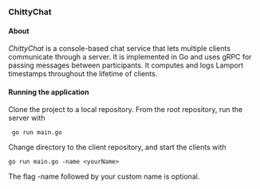 ### ChittyChat
#### About
*ChittyChat* is a console-based chat service that lets multiple clients communicate through a server. It is implemented in Go and uses gRPC for passing messages between participants. It computes and logs Lamport timestamps throughout the lifetime of clients.

#### Running the application

Clone the project to a local repository. From the root repository, run the server with 

```
 go run main.go
```
Change directory to the client repository, and start the clients with 
``` 
go run main.go -name <yourName>
```
The flag -name followed by your custom name is optional. 
